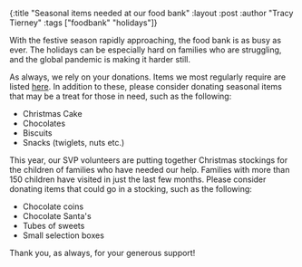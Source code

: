 {:title "Seasonal items needed at our food bank"
 :layout :post
 :author "Tracy Tierney"
 :tags ["foodbank" "holidays"]}

With the festive season rapidly approaching, the food bank is as busy as ever. The holidays can be especially hard on families who are struggling, and the global pandemic is making it harder still.

As always, we rely on your donations. Items we most regularly require are listed [here](../../pages-output/foodbank/#donations). In addition to these, please consider donating seasonal items that may be a treat for those in need, such as the following:

 * Christmas Cake
 * Chocolates
 * Biscuits
 * Snacks (twiglets, nuts etc.)

This year, our SVP volunteers are putting together Christmas stockings for the children of families who have needed our help. Families with more than 150 children have visited in just the last few months. Please consider donating items that could go in a stocking, such as the following:

 * Chocolate coins
 * Chocolate Santa's
 * Tubes of sweets
 * Small selection boxes

Thank you, as always, for your generous support!
